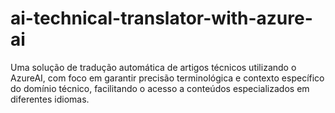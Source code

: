 # ai-technical-translator-with-azure-ai
Uma solução de tradução automática de artigos técnicos utilizando o AzureAI, com foco em garantir precisão terminológica e contexto específico do domínio técnico, facilitando o acesso a conteúdos especializados em diferentes idiomas.
